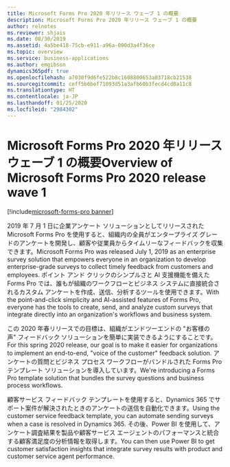 ```yaml
---
title: Microsoft Forms Pro 2020 年リリース ウェーブ 1 の概要
description: Microsoft Forms Pro 2020 年リリース ウェーブ 1 の概要
author: relnotes
ms.reviewer: shjais
ms.date: 08/30/2019
ms.assetid: 4a5be418-75cb-e911-a96a-000d3a4f36ce
ms.topic: overview
ms.service: business-applications
ms.author: emgibson
dynamics365pdf: true
ms.openlocfilehash: a7030f9d6fe522b8c1608800653a03718cb21538
ms.sourcegitcommit: ceff5b6bef71093d51a3afb60b3fecd4cd8a11c8
ms.translationtype: HT
ms.contentlocale: ja-JP
ms.lasthandoff: 01/25/2020
ms.locfileid: "2984302"
---
```

# <a name="overview-of-microsoft-forms-pro-2020-release-wave-1"></a><span data-ttu-id="8cffe-103">Microsoft Forms Pro 2020 年リリース ウェーブ 1 の概要</span><span class="sxs-lookup"><span data-stu-id="8cffe-103">Overview of Microsoft Forms Pro 2020 release wave 1</span></span>
[!include[microsoft-forms-pro banner](../includes/microsoft-forms-pro.md)]

<!--overview start-->
<span data-ttu-id="8cffe-104">2019 年 7 月 1 日に企業アンケート ソリューションとしてリリースされた Microsoft Forms Pro を使用すると、組織内の全員がエンタープライズ グレードのアンケートを開発し、顧客や従業員からタイムリーなフィードバックを収集できます。</span><span class="sxs-lookup"><span data-stu-id="8cffe-104">Microsoft Forms Pro was released July 1, 2019 as an enterprise survey solution that empowers everyone in an organization to develop enterprise-grade surveys to collect timely feedback from customers and employees.</span></span> <span data-ttu-id="8cffe-105">ポイント アンド クリックのシンプルさと AI 支援機能を備えた Forms Pro では、誰もが組織のワークフローとビジネス システムに直接統合されるカスタム アンケートを作成、送信、分析するツールを使用できます。</span><span class="sxs-lookup"><span data-stu-id="8cffe-105">With the point-and-click simplicity and AI-assisted features of Forms Pro, everyone has the tools to create, send, and analyze custom surveys that integrate directly into an organization's workflows and business system.</span></span>

<span data-ttu-id="8cffe-106">この 2020 年春リリースでの目標は、組織がエンドツーエンドの "お客様の声" フィードバック ソリューションを簡単に実装できるようにすることです。</span><span class="sxs-lookup"><span data-stu-id="8cffe-106">For this spring 2020 release, our goal is to make it easier for organizations to implement an end-to-end, "voice of the customer" feedback solution.</span></span> <span data-ttu-id="8cffe-107">アンケートの質問とビジネス プロセス ワークフローがバンドルされた Forms Pro テンプレート ソリューションを導入しています。</span><span class="sxs-lookup"><span data-stu-id="8cffe-107">We're introducing a Forms Pro template solution that bundles the survey questions and business process workflows.</span></span> 

<span data-ttu-id="8cffe-108">顧客サービス フィードバック テンプレートを使用すると、Dynamics 365 でサポート案件が解決されたときのアンケートの送信を自動化できます。</span><span class="sxs-lookup"><span data-stu-id="8cffe-108">Using the customer service feedback template, you can automate sending surveys when a case is resolved in Dynamics 365.</span></span> <span data-ttu-id="8cffe-109">その後、Power BI を使用して、アンケート調査結果を製品や顧客サービス エージェントのパフォーマンスと統合する顧客満足度の分析情報を取得します。</span><span class="sxs-lookup"><span data-stu-id="8cffe-109">You can then use Power BI to get customer satisfaction insights that integrate survey results with product and customer service agent performance.</span></span>
<!--overview end-->